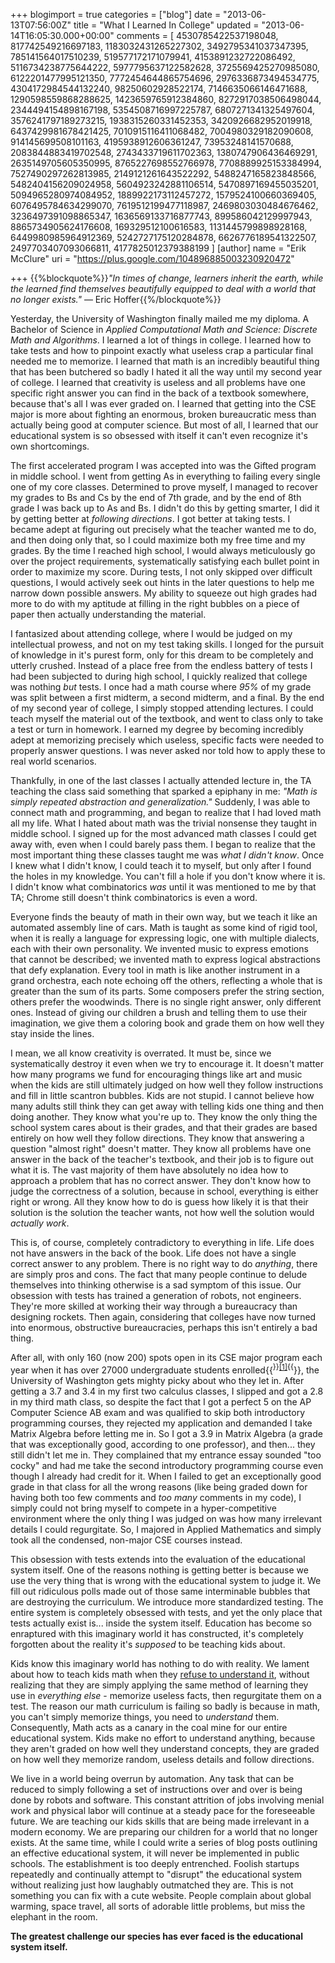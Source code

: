 +++
blogimport = true
categories = ["blog"]
date = "2013-06-13T07:56:00Z"
title = "What I Learned In College"
updated = "2013-06-14T16:05:30.000+00:00"
comments = [ 4530785422537198048, 817742549216697183, 1183032431265227302, 3492795341037347395, 785141564017510239, 519577172171079941, 4153891232722086492, 5116734238775644222, 5977795637122582628, 3725569425270985080, 6122201477995121350, 7772454644865754696, 2976336873494534775, 4304172984544132240, 98250602928522174, 7146635066146471688, 1290598559868288625, 1423659765912384860, 8272917038506498044, 2344494154898167198, 5354508716997225787, 6807271341325497604, 3576241797189273215, 1938315260331452353, 3420926682952019918, 6437429981678421425, 7010915116411068482, 7004980329182090608, 914145699508101163, 4195938912606361247, 73953248141570688, 2083844883419702548, 2743433719611702363, 1380747906436469291, 2635149705605350995, 8765227698552766978, 7708889925153384994, 7527490297262813985, 2149121261643522292, 5488247165823848566, 5482404156209024958, 5604923242881106514, 5470897169455035201, 5094965280974084952, 1889922173112457272, 1579524100660369405, 6076495784634299070, 7619512199477118987, 2469803030484676462, 3236497391098865347, 1636569133716877743, 899586042129997943, 8865734905624176608, 169329512100616583, 1131445799898928168, 6449980985964912369, 5242727175120284878, 6626776189541322507, 2497703407093066811, 4177825012379388199 ]
[author]
name = "Erik McClure"
uri = "https://plus.google.com/104896885003230920472"

+++
{{%blockquote%}}*"In times of change, learners inherit the earth, while the learned find themselves beautifully equipped to deal with a world that no longer exists."* ― Eric Hoffer{{%/blockquote%}}

Yesterday, the University of Washington finally mailed me my diploma. A Bachelor of Science in *Applied Computational Math and Science: Discrete Math and Algorithms*. I learned a lot of things in college. I learned how to take tests and how to pinpoint exactly what useless crap a particular final needed me to memorize. I learned that math is an incredibly beautiful thing that has been butchered so badly I hated it all the way until my second year of college. I learned that creativity is useless and all problems have one specific right answer you can find in the back of a textbook somewhere, because that's all I was ever graded on. I learned that getting into the CSE major is more about fighting an enormous, broken bureaucratic mess than actually being good at computer science.  But most of all, I learned that our educational system is so obsessed with itself it can't even recognize it's own shortcomings.

The first accelerated program I was accepted into was the Gifted program in middle school. I went from getting As in everything to failing every single one of my core classes. Determined to prove myself, I managed to recover my grades to Bs and Cs by the end of 7th grade, and by the end of 8th grade I was back up to As and Bs. I didn't do this by getting smarter, I did it by getting better at *following directions*. I got better at taking tests. I became adept at figuring out precisely what the teacher wanted me to do, and then doing only that, so I could maximize both my free time and my grades. By the time I reached high school, I would always meticulously go over the project requirements, systematically satisfying each bullet point in order to maximize my score. During tests, I not only skipped over difficult questions, I would actively seek out hints in the later questions to help me narrow down possible answers. My ability to squeeze out high grades had more to do with my aptitude at filling in the right bubbles on a piece of paper then actually understanding the material.

I fantasized about attending college, where I would be judged on my intellectual prowess, and not on my test taking skills. I longed for the pursuit of knowledge in it's purest form, only for this dream to be completely and utterly crushed. Instead of a place free from the endless battery of tests I had been subjected to during high school, I quickly realized that college was nothing *but* tests. I once had a math course where *95%* of my grade was split between a first midterm, a second midterm, and a final. By the end of my second year of college, I simply stopped attending lectures. I could teach myself the material out of the textbook, and went to class only to take a test or turn in homework. I earned my degree by becoming incredibly adept at memorizing precisely which useless, specific facts were needed to properly answer questions. I was never asked nor told how to apply these to real world scenarios.

Thankfully, in one of the last classes I actually attended lecture in, the TA teaching the class said something that sparked a epiphany in me: *"Math is simply repeated abstraction and generalization."* Suddenly, I was able to connect math and programming, and began to realize that I had loved math all my life. What I hated about math was the trivial nonsense they taught in middle school. I signed up for the most advanced math classes I could get away with, even when I could barely pass them. I began to realize that the most important thing these classes taught me was *what I didn't know*. Once I knew what I didn't know, I could teach it to myself, but only after I found the holes in my knowledge. You can't fill a hole if you don't know where it is. I didn't know what combinatorics *was* until it was mentioned to me by that TA; Chrome still doesn't think combinatorics is even a word.

Everyone finds the beauty of math in their own way, but we teach it like an automated assembly line of cars. Math is taught as some kind of rigid tool, when it is really a language for expressing logic, one with multiple dialects, each with their own personality. We invented music to express emotions that cannot be described; we invented math to express logical abstractions that defy explanation. Every tool in math is like another instrument in a grand orchestra, each note echoing off the others, reflecting a whole that is greater than the sum of its parts. Some composers prefer the string section, others prefer the woodwinds. There is no single right answer, only different ones. Instead of giving our children a brush and telling them to use their imagination, we give them a coloring book and grade them on how well they stay inside the lines.

I mean, we all know creativity is overrated. It must be, since we systematically destroy it even when we try to encourage it. It doesn't matter how many programs we fund for encouraging things like art and music when the kids are still ultimately judged on how well they follow instructions and fill in little scantron bubbles. Kids are not stupid. I cannot believe how many adults still think they can get away with telling kids one thing and then doing another. They know what you're up to. They know the only thing the school system cares about is their grades, and that their grades are based entirely on how well they follow directions. They know that answering a question "almost right" doesn't matter. They know all problems have one answer in the back of the teacher's textbook, and their job is to figure out what it is. The vast majority of them have absolutely no idea how to approach a problem that has no correct answer. They don't know how to judge the correctness of a solution, because in school, everything is either right or wrong. All they know how to do is guess how likely it is that their solution is the solution the teacher wants, not how well the solution would *actually work*.

This is, of course, completely contradictory to everything in life. Life does not have answers in the back of the book. Life does not have a single correct answer to any problem. There is no right way to do *anything*, there are simply pros and cons. The fact that many people continue to delude themselves into thinking otherwise is a sad symptom of this issue. Our obsession with tests has trained a generation of robots, not engineers. They're more skilled at working their way through a bureaucracy than designing rockets. Then again, considering that colleges have now turned into enormous, obstructive bureaucracies, perhaps this isn't entirely a bad thing.

After all, with only 160 (now 200) spots open in its CSE major program each year when it has over 27000 undergraduate students enrolled{{<sup>}}<a href="http://admit.washington.edu/quickfacts#enrollment">[1]</a>{{</sup>}}, the University of Washington gets mighty picky about who they let in. After getting a 3.7 and 3.4 in my first two calculus classes, I slipped and got a 2.8 in my third math class, so despite the fact that I got a perfect 5 on the AP Computer Science AB exam and was qualified to skip both introductory programming courses, they rejected my application and demanded I take Matrix Algebra before letting me in. So I got a 3.9 in Matrix Algebra (a grade that was exceptionally good, according to one professor), and then... they still didn't let me in. They complained that my entrance essay sounded "too cocky" and had me take the second introductory programming course even though I already had credit for it. When I failed to get an exceptionally good grade in that class for all the wrong reasons (like being graded down for having both too few comments and *too many* comments in my code), I simply could not bring myself to compete in a hyper-competitive environment where the only thing I was judged on was how many irrelevant details I could regurgitate. So, I majored in Applied Mathematics and simply took all the condensed, non-major CSE courses instead.

This obsession with tests extends into the evaluation of the educational system itself. One of the reasons nothing is getting better is because we use the very thing that is wrong with the educational system to judge it. We fill out ridiculous polls made out of those same interminable bubbles that are destroying the curriculum. We introduce more standardized testing. The entire system is completely obsessed with tests, and yet the only place that tests actually exist is... inside the system itself. Education has become so enraptured with this imaginary world it has constructed, it's completely forgotten about the reality it's *supposed* to be teaching kids about.

Kids know this imaginary world has nothing to do with reality. We lament about how to teach kids math when they [refuse to understand it](http://math.stackexchange.com/questions/416226/my-sister-absolutely-refuses-to-learn-math), without realizing that they are simply applying the same method of learning they use in *everything else* - memorize useless facts, then regurgitate them on a test. The reason our math curriculum is failing so badly is because in math, you can't simply memorize things, you need to *understand* them. Consequently, Math acts as a canary in the coal mine for our entire educational system. Kids make no effort to understand anything, because they aren't graded on how well they understand concepts, they are graded on how well they memorize random, useless details and follow directions.

We live in a world being overrun by automation. Any task that can be reduced to simply following a set of instructions over and over is being done by robots and software. This constant attrition of jobs involving menial work and physical labor will continue at a steady pace for the foreseeable future. We are teaching our kids skills that are being made irrelevant in a modern economy. We are preparing our children for a world that no longer exists. At the same time, while I could write a series of blog posts outlining an effective educational system, it will never be implemented in public schools. The establishment is too deeply entrenched. Foolish startups repeatedly and continually attempt to "disrupt" the educational system without realizing just how laughably outmatched they are. This is not something you can fix with a cute website. People complain about global warming, space travel, all sorts of adorable little problems, but miss the elephant in the room.

**The greatest challenge our species has ever faced is the educational system itself.**
